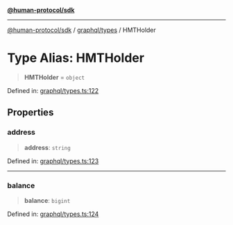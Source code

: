 [**@human-protocol/sdk**](../../../README.md)

***

[@human-protocol/sdk](../../../modules.md) / [graphql/types](../README.md) / HMTHolder

# Type Alias: HMTHolder

> **HMTHolder** = `object`

Defined in: [graphql/types.ts:122](https://github.com/humanprotocol/human-protocol/blob/99b899a11bf48f2fa04884687ea395e0d42d75d1/packages/sdk/typescript/human-protocol-sdk/src/graphql/types.ts#L122)

## Properties

### address

> **address**: `string`

Defined in: [graphql/types.ts:123](https://github.com/humanprotocol/human-protocol/blob/99b899a11bf48f2fa04884687ea395e0d42d75d1/packages/sdk/typescript/human-protocol-sdk/src/graphql/types.ts#L123)

***

### balance

> **balance**: `bigint`

Defined in: [graphql/types.ts:124](https://github.com/humanprotocol/human-protocol/blob/99b899a11bf48f2fa04884687ea395e0d42d75d1/packages/sdk/typescript/human-protocol-sdk/src/graphql/types.ts#L124)
